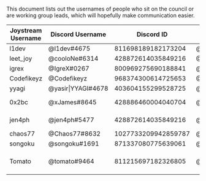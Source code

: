 This document lists out the usernames of people who sit on the council or are working group leads, which will hopefully make communication easier.


| Joystream Username  | Discord Username      | Discord ID         | Telegram Username   | GitHub Username | Role(s)                   |
|---------------------|-----------------------|--------------------|---------------------|-----------------|---------------------------|
| l1dev               | @l1dev#4675           | 811698189182173204 | @l1                 | traumschule     | DWG Lead                  |
| leet_joy            | @cooloNe#6314         | 428872614035849216 | @EL33T              | leetjoy         | MWG   Lead                |
| igrex               | @IgreX#0267           | 800969275690188841 | @igrex              | igrexac         | CWG   Lead                |
| Codefikeyz          | @Codefikeyz           | 968374300614725653 | @Codefikeyz         | Codefikeyz      | HRWG  Lead                |
| yyagi               | @yasir\|YYAGI#4678    | 403604155299528725 | @yasir_yagi         | yasiryagi       | SWG   Lead                |
| 0x2bc               | @xJames#8645          | 428886460004040704 | @mikhail0x          | 0x2bc           | Council Member            |
| jen4ph              | @jen4ph#5477          | 428872614035849216 | @jen4               | jen4ph          | Council Member            |
| chaos77             | @Chaos77#8632         | 1027733209942859787| @chaos77            | chrlschwb       | BWG   Lead                |
| songoku             | @songoku#1691         | 871337080775639061 | @piccolokun         | songoku1691     | FWG   Lead                |
| Tomato              | @tomato#9464          | 811215697182326805 | @s7hhr6ugfruf       | mochet          | CM/Secretary, MEM WG Lead |
